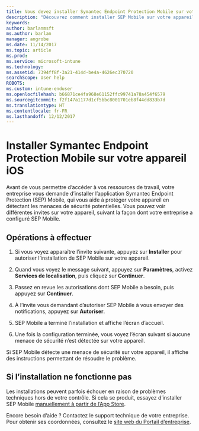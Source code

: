 ```yaml
---
title: Vous devez installer Symantec Endpoint Protection Mobile sur votre appareil iOS | Microsoft Docs
description: "Découvrez comment installer SEP Mobile sur votre appareil iOS."
keywords: 
author: barlanmsft
ms.author: barlan
manager: angrobe
ms.date: 11/14/2017
ms.topic: article
ms.prod: 
ms.service: microsoft-intune
ms.technology: 
ms.assetid: 7394ff8f-3a21-414d-be4a-4626ec370720
searchScope: User help
ROBOTS: 
ms.custom: intune-enduser
ms.openlocfilehash: b66871ce4fa968e61152ffc99741a78a454f6579
ms.sourcegitcommit: f2f147a1177d1cf5bbc8001701eb8f44dd833b7d
ms.translationtype: HT
ms.contentlocale: fr-FR
ms.lasthandoff: 12/12/2017
---
```

# <a name="install-symantec-endpoint-protection-mobile-on-your-ios-device"></a>Installer Symantec Endpoint Protection Mobile sur votre appareil iOS

Avant de vous permettre d’accéder à vos ressources de travail, votre entreprise vous demande d’installer l’application Symantec Endpoint Protection (SEP) Mobile, qui vous aide à protéger votre appareil en détectant les menaces de sécurité potentielles. Vous pouvez voir différentes invites sur votre appareil, suivant la façon dont votre entreprise a configuré SEP Mobile.

## <a name="what-you-need-to-do"></a>Opérations à effectuer

1.  Si vous voyez apparaître l’invite suivante, appuyez sur **Installer** pour autoriser l’installation de SEP Mobile sur votre appareil.

2. Quand vous voyez le message suivant, appuyez sur **Paramètres**, activez **Services de localisation**, puis cliquez sur **Continuer**.

3. Passez en revue les autorisations dont SEP Mobile a besoin, puis appuyez sur **Continuer**.

4. À l’invite vous demandant d’autoriser SEP Mobile à vous envoyer des notifications, appuyez sur **Autoriser**.

5. SEP Mobile a terminé l’installation et affiche l’écran d’accueil.

6. Une fois la configuration terminée, vous voyez l’écran suivant si aucune menace de sécurité n’est détectée sur votre appareil.

Si SEP Mobile détecte une menace de sécurité sur votre appareil, il affiche des instructions permettant de résoudre le problème.

## <a name="if-the-installation-doesnt-work"></a>Si l’installation ne fonctionne pas

Les installations peuvent parfois échouer en raison de problèmes techniques hors de votre contrôle. Si cela se produit, essayez d’installer SEP Mobile [manuellement à partir de l’App Store](https://itunes.apple.com/app/sep-mobile/id695620821).

Encore besoin d’aide ? Contactez le support technique de votre entreprise. Pour obtenir ses coordonnées, consultez le [site web du Portail d’entreprise](https://portal.manage.microsoft.com#HelpDeskDialog).

